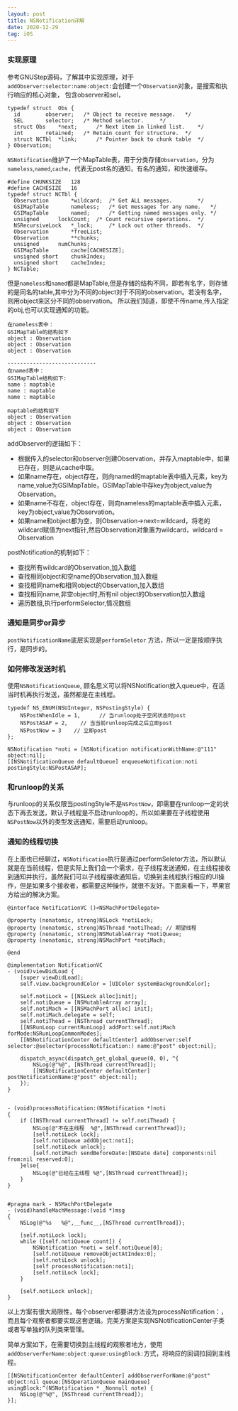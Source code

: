 ```yaml
---
layout: post
title: NSNotification详解
date: 2020-12-29
tag: iOS
---
```


### 实现原理
参考GNUStep源码，了解其中实现原理，对于`addObserver:selector:name:object:`会创建一个`Observation`对象，是搜索和执行响应的核心对象， 包含observer和sel， 

```
typedef	struct	Obs {
  id		observer;	/* Object to receive message.	*/
  SEL		selector;	/* Method selector.		*/
  struct Obs	*next;		/* Next item in linked list.	*/
  int		retained;	/* Retain count for structure.	*/
  struct NCTbl	*link;		/* Pointer back to chunk table	*/
} Observation;
```

`NSNotification`维护了一个MapTable表，用于分类存储`Observation`，分为`nameless`,`named`,`cache`，代表无post名的通知，有名的通知，和快速缓存。

```
#define	CHUNKSIZE	128
#define	CACHESIZE	16
typedef struct NCTbl {
  Observation		*wildcard;	/* Get ALL messages.		*/
  GSIMapTable		nameless;	/* Get messages for any name.	*/
  GSIMapTable		named;		/* Getting named messages only.	*/
  unsigned		lockCount;	/* Count recursive operations.	*/
  NSRecursiveLock	*_lock;		/* Lock out other threads.	*/
  Observation		*freeList;
  Observation		**chunks;
  unsigned		numChunks;
  GSIMapTable		cache[CACHESIZE];
  unsigned short	chunkIndex;
  unsigned short	cacheIndex;
} NCTable;
```

但是`nameless`和`named`都是MapTable,但是存储的结构不同，即若有名字，则存储的是同名的table,其中分为不同的object对于不同的observation。若没有名字，则用object来区分不同的observation。
所以我们知道，即使不传name,传入指定的obj,也可以实现通知的功能。

```
在nameless表中：
GSIMapTable的结构如下
object : Observation
object : Observation
object : Observation

----------------------------
在named表中：
GSIMapTable结构如下:
name : maptable
name : maptable
name : maptable

maptable的结构如下
object : Observation
object : Observation
object : Observation
```

addObserver的逻辑如下：
- 根据传入的selector和observer创建Observation，并存入maptable中，如果已存在，则是从cache中取。
- 如果name存在，object存在，则向named的maptable表中插入元素，key为name,value为GSIMapTable，GSIMapTable中存key为object,value为Observation。
- 如果name不存在，object存在，则向nameless的maptable表中插入元素，key为object,value为Observation。
- 如果name和object都为空，则Observation->next=wildcard，将老的wildcard赋值为next指针,然后Observation对象置为wildcard，wildcard = Observation

postNotification的机制如下：
- 查找所有wildcard的Observation,加入数组
- 查找相同object和空name的Observation,加入数组
- 查找相同name和相同object的Observation,加入数组
- 查找相同name,非空object时,所有nil object的Observation加入数组
- 遍历数组,执行performSelector,情况数组

### 通知是同步or异步
`postNotificationName`底层实现是`performSeletor` 方法，所以一定是按顺序执行，是同步的。

### 如何修改发送时机
使用`NSNotificationQueue`, 顾名思义可以将NSNotification放入queue中，在适当时机再执行发送，虽然都是在主线程。

```
typedef NS_ENUM(NSUInteger, NSPostingStyle) {
    NSPostWhenIdle = 1,      // 当runloop处于空闲状态时post
    NSPostASAP = 2,    // 当当前runloop完成之后立即post
    NSPostNow = 3    // 立即post
};
```

```
NSNotification *noti = [NSNotification notificationWithName:@"111" object:nil];
[[NSNotificationQueue defaultQueue] enqueueNotification:noti postingStyle:NSPostASAP];
```

### 和runloop的关系
与runloop的关系仅限当postingStyle不是`NSPostNow`，即需要在runloop一定的状态下再去发送，默认子线程是不启动runloop的，所以如果要在子线程使用`NSPostNow`以外的类型发送通知，需要启动runloop。

### 通知的线程切换
在上面也已经聊过，`NSNotification`执行是通过performSeletor方法，所以默认就是在当前线程，但是实际上我们会一个需求，在子线程发送通知，在主线程接收到通知并执行，虽然我们可以子线程接收通知后，切换到主线程执行相应的UI操作，但是如果多个接收者，都需要这种操作，就很不友好。下面来看一下，苹果官方给出的解决方案。


```
@interface NotificationVC ()<NSMachPortDelegate>

@property (nonatomic, strong)NSLock *notiLock;
@property (nonatomic, strong)NSThread *notiThead; // 期望线程
@property (nonatomic, strong)NSMutableArray *notiQueue;
@property (nonatomic, strong)NSMachPort *notiMach;

@end

@implementation NotificationVC
- (void)viewDidLoad {
    [super viewDidLoad];
    self.view.backgroundColor = [UIColor systemBackgroundColor];
    
    self.notiLock = [[NSLock alloc]init];
    self.notiQueue = [NSMutableArray array];
    self.notiMach = [[NSMachPort alloc] init];
    self.notiMach.delegate = self;
    self.notiThead = [NSThread currentThread];
    [[NSRunLoop currentRunLoop] addPort:self.notiMach forMode:NSRunLoopCommonModes];
    [[NSNotificationCenter defaultCenter] addObserver:self selector:@selector(processNotification:) name:@"post" object:nil];

    dispatch_async(dispatch_get_global_queue(0, 0), ^{
        NSLog(@"%@", [NSThread currentThread]);
        [[NSNotificationCenter defaultCenter] postNotificationName:@"post" object:nil];
    });
}


- (void)processNotification:(NSNotification *)noti
{
    if ([NSThread currentThread] != self.notiThead) {
        NSLog(@"不在主线程  %@",[NSThread currentThread]);
        [self.notiLock lock];
        [self.notiQueue addObject:noti];
        [self.notiLock unlock];
        [self.notiMach sendBeforeDate:[NSDate date] components:nil from:nil reserved:0];
    }else{
        NSLog(@"已经在主线程 %@",[NSThread currentThread]);
    }
}


#pragma mark - NSMachPortDelegate
- (void)handleMachMessage:(void *)msg
{
    NSLog(@"%s   %@",__func__,[NSThread currentThread]);
    
    [self.notiLock lock];
    while ([self.notiQueue count]) {
        NSNotification *noti = self.notiQueue[0];
        [self.notiQueue removeObjectAtIndex:0];
        [self.notiLock unlock];
        [self processNotification:noti];
        [self.notiLock lock];
    }
    
    [self.notiLock unlock];
}
```

以上方案有很大局限性，每个observer都要讲方法设为processNotification：，而且每个观察者都要实现这套逻辑。完美方案是实现NSNotificationCenter子类或者写单独的队列类来管理。


简单方案如下，在需要切换到主线程的观察者地方，使用`addObserverForName:object:queue:usingBlock:`方式，将响应的回调拉回到主线程。

```
[[NSNotificationCenter defaultCenter] addObserverForName:@"post" object:nil queue:[NSOperationQueue mainQueue] usingBlock:^(NSNotification * _Nonnull note) {
    NSLog(@"%@", [NSThread currentThread]);
}];
```